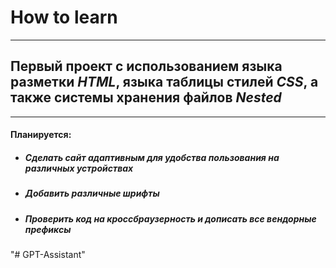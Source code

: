 # How to learn
---
## Первый проект с использованием языка разметки **_HTML_**, языка таблицы стилей **_CSS_**, а также системы хранения файлов **_Nested_**
---
#### Планируется:
* ##### Сделать сайт адаптивным для удобства пользования на различных устройствах
* ##### Добавить различные шрифты 
* ##### Проверить код на кроссбраузерность и дописать все вендорные префиксы
"# GPT-Assistant" 

